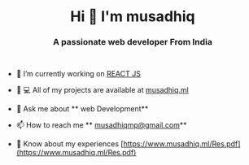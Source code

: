<h1 align="center">Hi 👋 I'm musadhiq</h1>

<h3 align="center">A passionate web developer From India</h3>

<p align="left"> <img src="https://komarev.com/ghpvc/?username= musadhiq&label=Profile%20views&color=0e75b6&style=flat"alt="" musadhiq""/></p>

<p align="left"> <a href="https://github.com/ryo-ma/github-profile-trophy"><img src="https://github-profile-trophy.vercel.app/?username= musadhiq"alt="" musadhiq"" /></a> </p>

- 🔭 I’m currently working on [REACT JS]()




- 👨 ‍💻 All of my projects are available at [musadhiq.ml](musadhiq.ml)


- 💬 Ask me about ** web Development**

- 📫 How to reach me ** musadhiqmp@gmail.com**

- 📄 Know about my experiences [https://www.musadhiq.ml/Res.pdf](https://www.musadhiq.ml/Res.pdf)


<p><img align="left" src="https://github-readme-stats.vercel.app/api/top-langs?username=musadhiq&show_icons=true&locale=en&layout=compact" alt="" musadhiq""/></p>

<p>&nbsp;<img align="center" src="https://github-readme-stats.vercel.app/api?username=musadhiq&show_icons=true&locale=en"alt=""musadhiq""/></p>

<p><img align="center" src="https://github-readme-streak-stats.herokuapp.com/?user=musadhiq&" alt=""musadhiq""/></p
